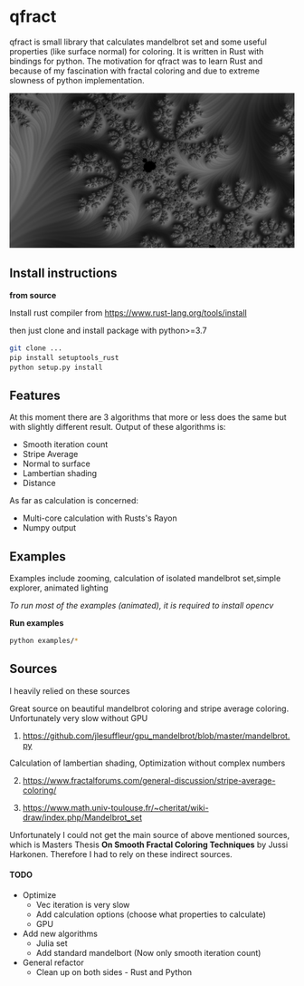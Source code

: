
# qfract

qfract is small library that calculates mandelbrot set and some useful properties (like surface normal) for coloring. It is written in Rust with bindings for python.
The motivation for qfract was to learn Rust and because of my fascination with fractal coloring and due to extreme slowness of python implementation. 

<img src="images/image.png" class="center" width="800"/>


## Install instructions

**from source**

Install rust compiler from https://www.rust-lang.org/tools/install

then just clone and install package with python>=3.7

```bash
git clone ...
pip install setuptools_rust
python setup.py install
```

## Features
At this moment there are 3 algorithms that more or less does the same but with slightly different result. Output of these algorithms is:
- Smooth iteration count
- Stripe Average
- Normal to surface
- Lambertian shading
- Distance

As far as calculation is concerned:
- Multi-core calculation with Rusts's Rayon
- Numpy output

## Examples

Examples include zooming, calculation of isolated mandelbrot set,simple explorer, animated lighting

*To run most of the examples (animated), it is required to install opencv*


**Run examples**

```bash
python examples/*
```

## Sources
I heavily relied on these sources

Great source on beautiful mandelbrot coloring and stripe average coloring. Unfortunately very slow without GPU
1) https://github.com/jlesuffleur/gpu_mandelbrot/blob/master/mandelbrot.py

Calculation of lambertian shading, Optimization without complex numbers

2) https://www.fractalforums.com/general-discussion/stripe-average-coloring/

3) https://www.math.univ-toulouse.fr/~cheritat/wiki-draw/index.php/Mandelbrot_set

Unfortunately I could not get the main source of above mentioned sources, which is Masters Thesis **On Smooth Fractal Coloring Techniques** by Jussi Harkonen. Therefore I had to rely on these indirect sources.

#### TODO
- Optimize
    - Vec iteration is very slow
    - Add calculation options (choose what properties to calculate)
    - GPU
- Add new algorithms
  - Julia set
  - Add standard mandelbort (Now only smooth iteration count)
-  General refactor
    -  Clean up on both sides - Rust and Python
